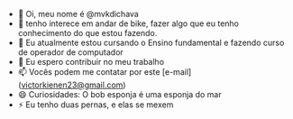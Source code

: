 - 👋 Oi, meu nome é @mvkdichava
- 👀 tenho interece em andar de bike, fazer algo que eu tenho conhecimento do que estou fazendo.
- 🌱 Eu atualmente estou cursando o Ensino fundamental e fazendo curso de operador de computador
- 💞️ Eu espero contribuir no meu trabalho
- 📫 Vocês podem me contatar por este [e-mail] (victorkienen23@gmail.com) 
- 😄 Curiosidades: O bob esponja é uma esponja do mar
- ⚡ Eu tenho duas pernas, e elas se mexem

<!---
mvkdichava/mvkdichava is a ✨ special ✨ repository because its `README.md` (this file) appears on your GitHub profile.
You can click the Preview link to take a look at your changes.
--->
